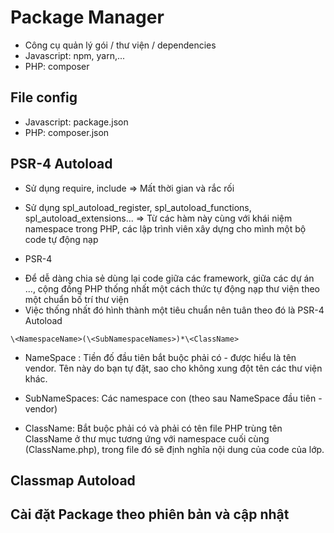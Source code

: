 # Package Manager

- Công cụ quản lý gói / thư viện / dependencies
- Javascript: npm, yarn,...
- PHP: composer

## File config

- Javascript: package.json
- PHP: composer.json

## PSR-4 Autoload

- Sử dụng require, include
  => Mất thời gian và rắc rối

- Sử dụng spl_autoload_register, spl_autoload_functions, spl_autoload_extensions...
  => Từ các hàm này cùng với khái niệm namespace trong PHP, các lập trình viên xây dựng cho mình một bộ code tự động nạp

- PSR-4

* Để dễ dàng chia sẻ dùng lại code giữa các framework, giữa các dự án ..., cộng đồng PHP thống nhất một cách thức tự động nạp thư viện theo một chuẩn bố trí thư viện
* Việc thống nhất đó hình thành một tiêu chuẩn nên tuân theo đó là PSR-4 Autoload

```
\<NamespaceName>(\<SubNamespaceNames>)*\<ClassName>
```

- NameSpace : Tiền đố đầu tiên bắt buộc phải có - được hiểu là tên vendor. Tên này do bạn tự đặt, sao cho không xung đột tên các thư viện khác.

- SubNameSpaces: Các namespace con (theo sau NameSpace đầu tiên - vendor)

- ClassName: Bắt buộc phải có và phải có tên file PHP trùng tên ClassName ở thư mục tương ứng với namespace cuối cùng (ClassName.php), trong file đó sẽ định nghĩa nội dung của code của lớp.

## Classmap Autoload

## Cài đặt Package theo phiên bản và cập nhật
